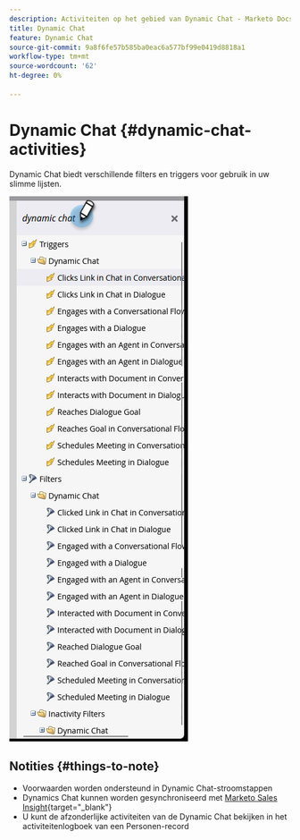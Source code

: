 ```yaml
---
description: Activiteiten op het gebied van Dynamic Chat - Marketo Docs - Productdocumentatie
title: Dynamic Chat
feature: Dynamic Chat
source-git-commit: 9a8f6fe57b585ba0eac6a577bf99e0419d8818a1
workflow-type: tm+mt
source-wordcount: '62'
ht-degree: 0%

---
```


# Dynamic Chat {#dynamic-chat-activities}

Dynamic Chat biedt verschillende filters en triggers voor gebruik in uw slimme lijsten.

![](assets/dynamic-chat-activities-1.png)

## Notities {#things-to-note}

* Voorwaarden worden ondersteund in Dynamic Chat-stroomstappen
* Dynamics Chat kunnen worden gesynchroniseerd met [Marketo Sales Insight](/help/marketo/product-docs/marketo-sales-insight/msi-for-salesforce/features/dynamic-chat-integration.md){target="_blank"}
* U kunt de afzonderlijke activiteiten van de Dynamic Chat bekijken in het activiteitenlogboek van een Personen-record

